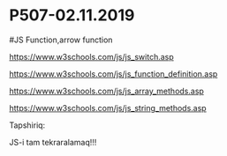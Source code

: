 # P507-02.11.2019

#JS Function,arrow function

https://www.w3schools.com/js/js_switch.asp

https://www.w3schools.com/js/js_function_definition.asp

https://www.w3schools.com/js/js_array_methods.asp

https://www.w3schools.com/js/js_string_methods.asp

Tapshiriq:

JS-i tam tekraralamaq!!!
